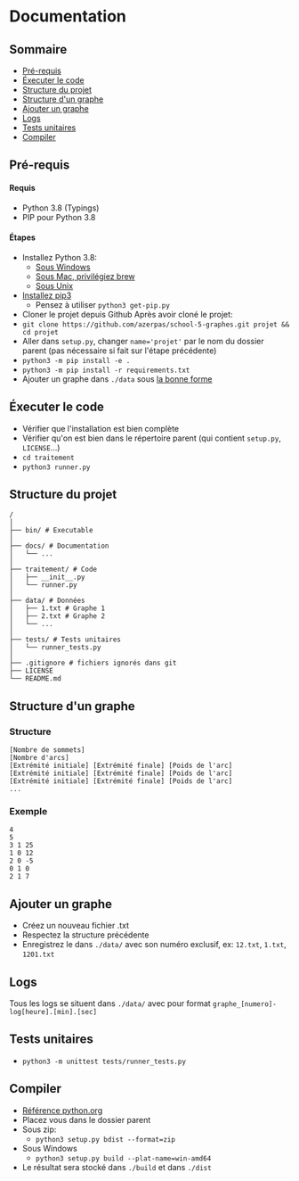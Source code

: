 # Documentation

## Sommaire
- [Pré-requis](#pré-requis)
- [Éxecuter le code](#éxecuter-le-code)
- [Structure du projet](#structure-du-projet)
- [Structure d'un graphe](#structure-dun-graphe)
- [Ajouter un graphe](#ajouter-un-graphe)
- [Logs](#logs)
- [Tests unitaires](#tests-unitaires)
- [Compiler](#compiler)

## Pré-requis
#### Requis
- Python 3.8 (Typings)
- PIP pour Python 3.8
#### Étapes
- Installez Python 3.8:
    - [Sous Windows](https://www.python.org/downloads/release/python-380/)
    - [Sous Mac, privilégiez brew](https://formulae.brew.sh/formula/python@3.8)
    - [Sous Unix](https://docs.python-guide.org/starting/install3/linux/)
- [Installez pip3](https://pip.pypa.io/en/stable/installing/)
    - Pensez à utiliser `python3 get-pip.py`
- Cloner le projet depuis Github
Après avoir cloné le projet:     
- `git clone https://github.com/azerpas/school-5-graphes.git projet && cd projet`
- Aller dans `setup.py`, changer `name='projet'` par le nom du dossier parent (pas nécessaire si fait sur l'étape précédente)    
- `python3 -m pip install -e .`
- `python3 -m pip install -r requirements.txt`
- Ajouter un graphe dans `./data` sous [la bonne forme](#structure-dun-graphe)

## Éxecuter le code

- Vérifier que l'installation est bien complète
- Vérifier qu'on est bien dans le répertoire parent (qui contient `setup.py`, `LICENSE`...)
- `cd traitement`
- `python3 runner.py`

## Structure du projet
```
/
│
├── bin/ # Executable
│
├── docs/ # Documentation
│   └── ... 
│
├── traitement/ # Code
│   ├── __init__.py
│   └── runner.py
│
├── data/ # Données
│   ├── 1.txt # Graphe 1
│   ├── 2.txt # Graphe 2
│   └── ...
│
├── tests/ # Tests unitaires
│   └── runner_tests.py
│
├── .gitignore # fichiers ignorés dans git
├── LICENSE
└── README.md
```

## Structure d'un graphe
### Structure
```
[Nombre de sommets]
[Nombre d'arcs]
[Extrémité initiale] [Extrémité finale] [Poids de l'arc]
[Extrémité initiale] [Extrémité finale] [Poids de l'arc]
[Extrémité initiale] [Extrémité finale] [Poids de l'arc]
...
```

### Exemple
```
4
5
3 1 25
1 0 12
2 0 -5
0 1 0
2 1 7
```

## Ajouter un graphe
- Créez un nouveau fichier .txt
- Respectez la structure précédente
- Enregistrez le dans `./data/` avec son numéro exclusif, ex: `12.txt`, `1.txt`, `1201.txt`

## Logs
Tous les logs se situent dans `./data/` avec pour format `graphe_[numero]-log[heure].[min].[sec]`

## Tests unitaires
- `python3 -m unittest tests/runner_tests.py`

## Compiler
- [Référence python.org](https://docs.python.org/fr/3/distutils/builtdist.html)
- Placez vous dans le dossier parent
- Sous zip:
    - `python3 setup.py bdist --format=zip`
- Sous Windows
    - `python3 setup.py build --plat-name=win-amd64`
- Le résultat sera stocké dans `./build` et dans `./dist`